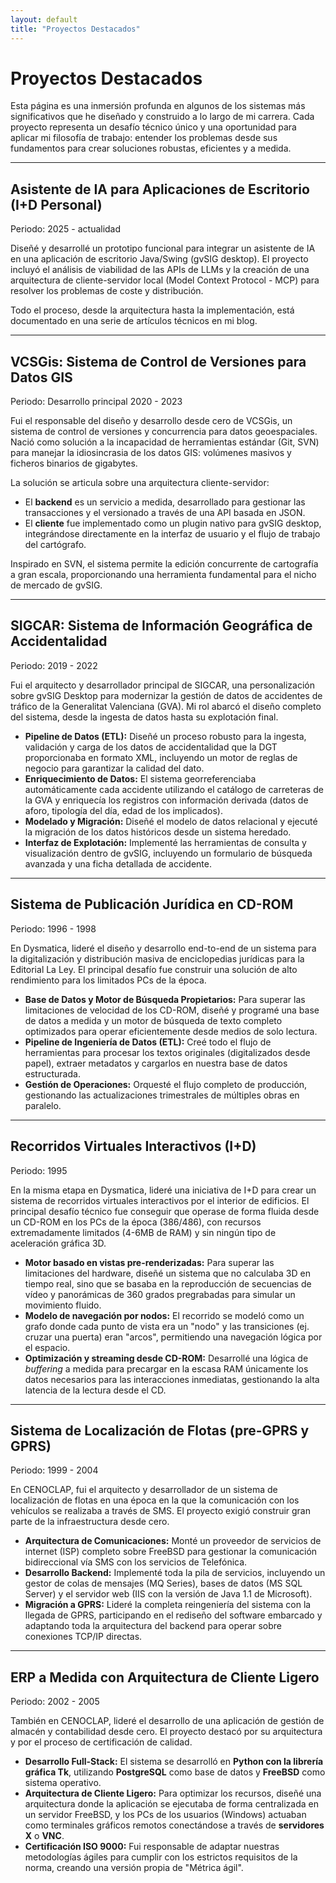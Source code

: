 ```yaml
---
layout: default
title: "Proyectos Destacados"
---
```


# Proyectos Destacados

Esta página es una inmersión profunda en algunos de los sistemas más significativos que he diseñado y construido a lo largo de mi carrera. Cada proyecto representa un desafío técnico único y una oportunidad para aplicar mi filosofía de trabajo: entender los problemas desde sus fundamentos para crear soluciones robustas, eficientes y a medida.

---

<h2 id="asistente-ia">Asistente de IA para Aplicaciones de Escritorio (I+D Personal)</h2>
Periodo: 2025 - actualidad

Diseñé y desarrollé un prototipo funcional para integrar un asistente de IA en una aplicación de escritorio Java/Swing (gvSIG desktop). El proyecto incluyó el análisis de viabilidad de las APIs de LLMs y la creación de una arquitectura de cliente-servidor local (Model Context Protocol - MCP) para resolver los problemas de coste y distribución.

Todo el proceso, desde la arquitectura hasta la implementación, está documentado en una serie de artículos técnicos en mi blog.

---

<h2 id="vcsgis">VCSGis: Sistema de Control de Versiones para Datos GIS</h2>
Periodo: Desarrollo principal 2020 - 2023

Fui el responsable del diseño y desarrollo desde cero de VCSGis, un sistema de control de versiones y concurrencia para datos geoespaciales. Nació como solución a la incapacidad de herramientas estándar (Git, SVN) para manejar la idiosincrasia de los datos GIS: volúmenes masivos y ficheros binarios de gigabytes.

La solución se articula sobre una arquitectura cliente-servidor:
*   El **backend** es un servicio a medida, desarrollado para gestionar las transacciones y el versionado a través de una API basada en JSON.
*   El **cliente** fue implementado como un plugin nativo para gvSIG desktop, integrándose directamente en la interfaz de usuario y el flujo de trabajo del cartógrafo.

Inspirado en SVN, el sistema permite la edición concurrente de cartografía a gran escala, proporcionando una herramienta fundamental para el nicho de mercado de gvSIG.

---

<h2 id="sigcar">SIGCAR: Sistema de Información Geográfica de Accidentalidad</h2>
Periodo: 2019 - 2022

Fui el arquitecto y desarrollador principal de SIGCAR, una personalización sobre gvSIG Desktop para modernizar la gestión de datos de accidentes de tráfico de la Generalitat Valenciana (GVA). Mi rol abarcó el diseño completo del sistema, desde la ingesta de datos hasta su explotación final.

*   **Pipeline de Datos (ETL):** Diseñé un proceso robusto para la ingesta, validación y carga de los datos de accidentalidad que la DGT proporcionaba en formato XML, incluyendo un motor de reglas de negocio para garantizar la calidad del dato.
*   **Enriquecimiento de Datos:** El sistema georreferenciaba automáticamente cada accidente utilizando el catálogo de carreteras de la GVA y enriquecía los registros con información derivada (datos de aforo, tipología del día, edad de los implicados).
*   **Modelado y Migración:** Diseñé el modelo de datos relacional y ejecuté la migración de los datos históricos desde un sistema heredado.
*   **Interfaz de Explotación:** Implementé las herramientas de consulta y visualización dentro de gvSIG, incluyendo un formulario de búsqueda avanzada y una ficha detallada de accidente.

---

<h2 id="sistema-de-publicacion-juridica">Sistema de Publicación Jurídica en CD-ROM</h2>
Periodo: 1996 - 1998

En Dysmatica, lideré el diseño y desarrollo end-to-end de un sistema para la digitalización y distribución masiva de enciclopedias jurídicas para la Editorial La Ley. El principal desafío fue construir una solución de alto rendimiento para los limitados PCs de la época.

*   **Base de Datos y Motor de Búsqueda Propietarios:** Para superar las limitaciones de velocidad de los CD-ROM, diseñé y programé una base de datos a medida y un motor de búsqueda de texto completo optimizados para operar eficientemente desde medios de solo lectura.
*   **Pipeline de Ingeniería de Datos (ETL):** Creé todo el flujo de herramientas para procesar los textos originales (digitalizados desde papel), extraer metadatos y cargarlos en nuestra base de datos estructurada.
*   **Gestión de Operaciones:** Orquesté el flujo completo de producción, gestionando las actualizaciones trimestrales de múltiples obras en paralelo.

---

<h2 id="recorridos-virtuales">Recorridos Virtuales Interactivos (I+D)</h2>
Periodo: 1995

En la misma etapa en Dysmatica, lideré una iniciativa de I+D para crear un sistema de recorridos virtuales interactivos por el interior de edificios. El principal desafío técnico fue conseguir que operase de forma fluida desde un CD-ROM en los PCs de la época (386/486), con recursos extremadamente limitados (4-6MB de RAM) y sin ningún tipo de aceleración gráfica 3D.

*   **Motor basado en vistas pre-renderizadas:** Para superar las limitaciones del hardware, diseñé un sistema que no calculaba 3D en tiempo real, sino que se basaba en la reproducción de secuencias de vídeo y panorámicas de 360 grados pregrabadas para simular un movimiento fluido.
*   **Modelo de navegación por nodos:** El recorrido se modeló como un grafo donde cada punto de vista era un "nodo" y las transiciones (ej. cruzar una puerta) eran "arcos", permitiendo una navegación lógica por el espacio.
*   **Optimización y streaming desde CD-ROM:** Desarrollé una lógica de *buffering* a medida para precargar en la escasa RAM únicamente los datos necesarios para las interacciones inmediatas, gestionando la alta latencia de la lectura desde el CD.

---

<h2 id="sistema-de-localizacion-de-flotas">Sistema de Localización de Flotas (pre-GPRS y GPRS)</h2>
Periodo: 1999 - 2004

En CENOCLAP, fui el arquitecto y desarrollador de un sistema de localización de flotas en una época en la que la comunicación con los vehículos se realizaba a través de SMS. El proyecto exigió construir gran parte de la infraestructura desde cero.

*   **Arquitectura de Comunicaciones:** Monté un proveedor de servicios de internet (ISP) completo sobre FreeBSD para gestionar la comunicación bidireccional vía SMS con los servicios de Telefónica.
*   **Desarrollo Backend:** Implementé toda la pila de servicios, incluyendo un gestor de colas de mensajes (MQ Series), bases de datos (MS SQL Server) y el servidor web (IIS con la versión de Java 1.1 de Microsoft).
*   **Migración a GPRS:** Lideré la completa reingeniería del sistema con la llegada de GPRS, participando en el rediseño del software embarcado y adaptando toda la arquitectura del backend para operar sobre conexiones TCP/IP directas.

---

<h2 id="erp-a-medida">ERP a Medida con Arquitectura de Cliente Ligero</h2>
Periodo: 2002 - 2005

También en CENOCLAP, lideré el desarrollo de una aplicación de gestión de almacén y contabilidad desde cero. El proyecto destacó por su arquitectura y por el proceso de certificación de calidad.

*   **Desarrollo Full-Stack:** El sistema se desarrolló en **Python con la librería gráfica Tk**, utilizando **PostgreSQL** como base de datos y **FreeBSD** como sistema operativo.
*   **Arquitectura de Cliente Ligero:** Para optimizar los recursos, diseñé una arquitectura donde la aplicación se ejecutaba de forma centralizada en un servidor FreeBSD, y los PCs de los usuarios (Windows) actuaban como terminales gráficos remotos conectándose a través de **servidores X** o **VNC**.
*   **Certificación ISO 9000:** Fui responsable de adaptar nuestras metodologías ágiles para cumplir con los estrictos requisitos de la norma, creando una versión propia de "Métrica ágil".
